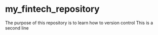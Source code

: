 # my_fintech_repository
The purpose of this repository is to learn how to version control
This is a second line
